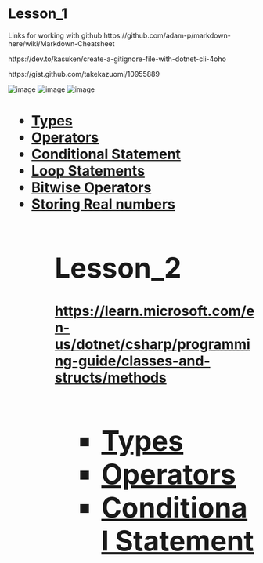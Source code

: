 # Lesson_1
<p> Links for working with github
https://github.com/adam-p/markdown-here/wiki/Markdown-Cheatsheet<p>
https://dev.to/kasuken/create-a-gitignore-file-with-dotnet-cli-4oho <p>
https://gist.github.com/takekazuomi/10955889 

![image](https://user-images.githubusercontent.com/124253902/216297888-c74ac6db-6e32-460d-a8a5-494b759a3f5c.png)
![image](https://user-images.githubusercontent.com/124253902/216305835-a93dafac-8dca-4f4a-a3fa-9a05413c47db.png)
![image](https://user-images.githubusercontent.com/124253902/216307159-d8fac1fe-21cb-4e93-baac-68d09936bca4.png)


<H1>
  <ul>
<li> <a href="https://github.com/SargsyanSatenik/Lesson_1/blob/main/Types">Types <a/>
<li> <a href="https://github.com/SatSargsyan/Strings_and_streams#readme">Operators<a/>
<li> <a href="https://github.com/SatSargsyan/Strings_and_streams#readme">Conditional Statement<a/>
<li> <a href="https://github.com/SatSargsyan/Strings_and_streams#readme">Loop Statements <a/>
<li> <a href="https://github.com/SatSargsyan/Strings_and_streams#readme">Bitwise Operators <a/>
<li> <a href="https://github.com/SatSargsyan/Strings_and_streams#readme">Storing Real numbers <a/>
<ul/>
  <H1/>


# Lesson_2
https://learn.microsoft.com/en-us/dotnet/csharp/programming-guide/classes-and-structs/methods

<H1>
  <ul>
<li> <a href="https://github.com/SargsyanSatenik/Lesson_1/blob/main/Types">Types <a/>
<li> <a href="https://github.com/SatSargsyan/Strings_and_streams#readme">Operators<a/>
<li> <a href="https://github.com/SatSargsyan/Strings_and_streams#readme">Conditional Statement<a/>
<ul>
<h1/>
